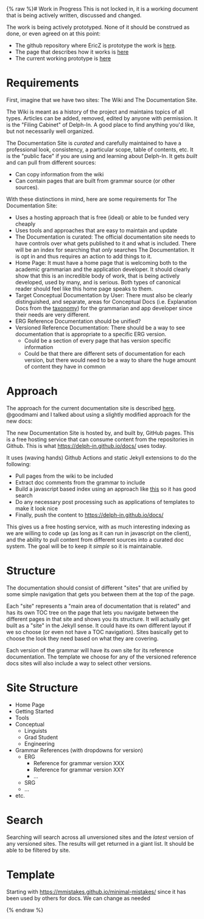 {% raw %}# Work in Progress
This is not locked in, it is a working document that is being actively written, discussed and changed. 

The work is being actively prototyped.  None of it should be construed as done, or even agreed on at this point:
- The github repository where EricZ is prototype the work is [here](https://github.com/EricZinda/docsproto). 
- The page that describes how it works is [here](https://github.com/EricZinda/docsproto/blob/main/HowToUpdateDocs.md)
- The current working prototype is [here](https://blog.inductorsoftware.com/docsproto/home/Home/)

# Requirements
First, imagine that we have two sites: The Wiki and The Documentation Site. 

The Wiki is meant as a history of the project and maintains topics of all types. Articles can be added, removed, edited by anyone with permission. It is the "Filing Cabinet" of Delph-In. A good place to find anything you'd like, but not necessarily well organized.

The Documentation Site is *curated* and carefully maintained to have a professional look, consistency, a particular scope, table of contents, etc. It is the "public face" if you are using and learning about Delph-In. It gets *built* and can pull from different sources:
- Can copy information from the wiki 
- Can contain pages that are built from grammar source (or other sources).

With these distinctions in mind, here are some requirements for The Documentation Site:

- Uses a hosting approach that is free (ideal) or able to be funded very cheaply
- Uses tools and approaches that are easy to maintain and update
- The Documentation is curated: The official documentation site needs to have controls over what gets published to it and what is included. There will be an index for searching that *only* searches The Documentation. It is opt in and thus requires an action to add things to it. 
- Home Page: It must have a home page that is welcoming both to the academic grammarian and the application developer. It should clearly show that this is an incredible body of work, that is being actively developed, used by many, and is serious. Both types of canonical reader should feel like this home page speaks to them.
- Target Conceptual Documentation by User: There must also be clearly distinguished, and separate, areas for Conceptual Docs (i.e. Explanation Docs from the [taxonomy](https://documentation.divio.com/)) for the grammarian and app developer since their needs are very different. 
- ERG Reference Documentation should be unified?
- Versioned Reference Documentation: There should be a way to see documentation that is appropriate to a specific ERG version. 
  - Could be a section of every page that has version specific information
  - Could be that there are different sets of documentation for each version, but there would need to be a way to share the huge amount of content they have in common

# Approach
The approach for the current documentation site is described [here](../ERDW_HowCurrentDocsAreBuilt). @goodmami and I talked about using a slightly modified approach for the new docs:

The new Documentation Site is hosted by, and built by, GitHub pages. This is a free hosting service that can consume content from the repositories in Github.  This is what https://delph-in.github.io/docs/ uses today.

It uses (waving hands) Github Actions and static Jekyll extensions to do the following:
- Pull pages from the wiki to be included
- Extract doc comments from the grammar to include
- Build a javascript based index using an approach like [this](https://github.com/jekylltools/jekyll-tipue-search) so it has good search
- Do any necessary post processing such as applications of templates to make it look nice
- Finally, push the content to https://delph-in.github.io/docs/

This gives us a free hosting service, with as much interesting indexing as we are willing to code up (as long as it can run in javascript on the client), and the ability to pull content from different sources into a curated doc system. The goal will be to keep it *simple* so it is maintainable.

# Structure
The documentation should consist of different "sites" that are unified by some simple navigation that gets you between them at the top of the page.  

Each "site" represents a "main area of documentation that is related" and has its own TOC tree on the page that lets you navigate between the different pages in that site and shows you its structure. It will actually get built as a "site" in the Jekyll sense.  It could have its own different layout if we so choose (or even not have a TOC navigation).  Sites basically get to choose the look they need based on what they are covering.

Each version of the grammar will have its own site for its reference documentation. The template we choose for any of the versioned reference docs sites will also include a way to select other versions.

# Site Structure
- Home Page
- Getting Started
- Tools
- Conceptual
  - Linguists
  - Grad Student
  - Engineering
- Grammar References (with dropdowns for version)
  - ERG
    - Reference for grammar version XXX
    - Reference for grammar version XXY
    - ...
  - SRG
  - ...
- etc.

# Search
Searching will search across all unversioned sites and the *latest* version of any versioned sites.  The results will get returned in a giant list. It should be able to be filtered by site.

# Template
Starting with https://mmistakes.github.io/minimal-mistakes/ since it has been used by others for docs. We can change as needed

<update date omitted for speed>{% endraw %}